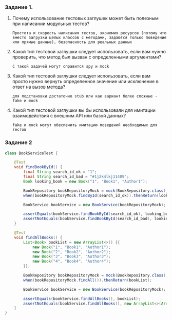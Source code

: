 ### Задание 1.

1) Почему использование тестовых заглушек может быть полезным при написании модульных тестов?

   `Простота и скорость написания тестов, экономия ресурсов (потому что вместо загрузки целых классов с методами, задаются только поведение или прямые данные), безопасность для реальных данных`

2) Какой тип тестовой заглушки следует использовать, если вам нужно проверить, что метод был вызван с определенными
   аргументами?

     `C такой задачей могут справится spy и mock `

3) Какой тип тестовой заглушки следует использовать, если вам просто нужно вернуть определенное значение или исключение
   в ответ на вызов метода?

    `для подстановки достаточно stub или как вариант более сложные - fake и mock`

4) Какой тип тестовой заглушки вы бы использовали для имитации взаимодействия с внешним API или базой данных?

    `fake и mock могут обеспечить имитацию поведений необходимых для тестов`

### Задание 2

```java
class BookServiceTest {

    @Test
    void findBookById() {
        final String search_id_ok = "1";
        final String search_id_bad = "#1j2k4lkj11409";
        Book looking_book = new Book("1", "Book1", "Author1");

        BookRepository bookRepositoryMock = mock(BookRepository.class);
        when(bookRepositoryMock.findById(search_id_ok)).thenReturn(looking_book);

        BookService bookService = new BookService(bookRepositoryMock);

        assertEquals(bookService.findBookById(search_id_ok), looking_book);
        assertNotEquals(bookService.findBookById(search_id_bad), looking_book);
    }

    @Test
    void findAllBooks() {
        List<Book> bookList = new ArrayList<>() {{
            new Book("1", "Book1", "Author1");
            new Book("2", "Book2", "Author2");
            new Book("3", "Book3", "Author3");
            new Book("4", "Book4", "Author4");
        }};

        BookRepository bookRepositoryMock = mock(BookRepository.class);
        when(bookRepositoryMock.findAll()).thenReturn(bookList);

        BookService bookService = new BookService(bookRepositoryMock);

        assertEquals(bookService.findAllBooks(), bookList);
        assertNotEquals(bookService.findAllBooks(), new ArrayList<>(Arrays.asList(new Book("3"))));
    }
}
```